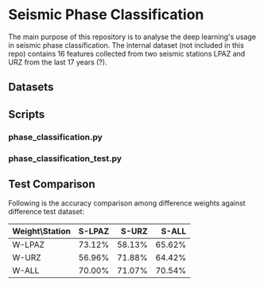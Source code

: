 # Seismic Phase Classification

The main purpose of this repository is to analyse the deep learning's usage in seismic phase classification. The 
internal dataset (not included in this repo) contains 16 features collected from two seismic stations LPAZ and URZ 
from the last 17 years (?). 

## Datasets

## Scripts

### phase_classification.py
### phase_classification_test.py

## Test Comparison

Following is the accuracy comparison among difference weights against difference test dataset:

|  Weight\Station |  S-LPAZ   |  S-URZ   |  S-ALL   |
| --------------- | ---------:|---------:| --------:|
| W-LPAZ          |   73.12%  |  58.13%  |  65.62%  |
| W-URZ           |   56.96%  |  71.88%  |  64.42%  |
| W-ALL           |   70.00%  |  71.07%  |  70.54%  |